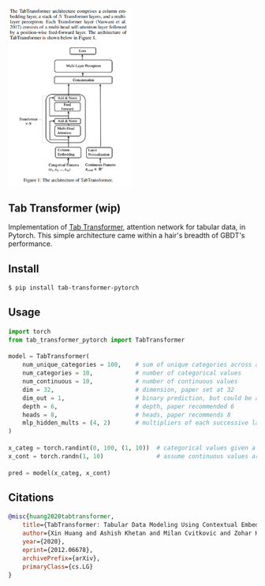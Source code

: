 <img src="./tab.png" width="250px"></img>

## Tab Transformer (wip)

Implementation of <a href="https://arxiv.org/abs/2012.06678">Tab Transformer</a>, attention network for tabular data, in Pytorch. This simple architecture came within a hair's breadth of GBDT's performance.

## Install

```bash
$ pip install tab-transformer-pytorch
```

## Usage

```python
import torch
from tab_transformer_pytorch import TabTransformer

model = TabTransformer(
    num_unique_categories = 100,    # sum of unique categories across all categories
    num_categories = 10,            # number of categorical values
    num_continuous = 10,            # number of continuous values
    dim = 32,                       # dimension, paper set at 32
    dim_out = 1,                    # binary prediction, but could be anything
    depth = 6,                      # depth, paper recommended 6
    heads = 8,                      # heads, paper recommends 8
    mlp_hidden_mults = (4, 2)       # multipliers of each successive layer of the final feedforward to logit
)

x_categ = torch.randint(0, 100, (1, 10))  # categorical values given a unique id across all categories
x_cont = torch.randn(1, 10)               # assume continuous values are already normalized individually

pred = model(x_categ, x_cont)
```
## Citations

```bibtex
@misc{huang2020tabtransformer,
    title={TabTransformer: Tabular Data Modeling Using Contextual Embeddings}, 
    author={Xin Huang and Ashish Khetan and Milan Cvitkovic and Zohar Karnin},
    year={2020},
    eprint={2012.06678},
    archivePrefix={arXiv},
    primaryClass={cs.LG}
}
```
